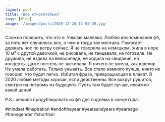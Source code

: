 ```yaml
---
layout: post
title: 'Все относительно'
tags: [blog]
image: '/images/posts/2020-12-26_11-05-39.jpg'
---
```


Сложно поверить, что это я. Унылая малявка. Люблю воспоминания фб, за пять лет случилось все, о чем я тогда так мечтала. Помогает держать нос по ветру сейчас. Я не говорила на немецком, жила в норе 10 м² с другой девочкой, не рисовала, не танцевала, не готовила. Не дружила, не ездила на велосипеде, не ходила на свидания, на концерты, даже постель не застилала. Я ничего не умела, как ювелир. Не умела работать. Только унывать. Все стало намного лучше, никто не говорил, что будет легко. Избитая фраза, превращающая в плакат. В 2020 любые методы хороши, если действенны. Все вокруг рушится, смотрю на погромы из будущего. Пусть там будет лучше, неважно какой ценой.

P.S.: решила продублировать из фб для подъёма в конце года.

#mindset #inspiration #endoftheyear #yearsandyears #yearsago #transgender #shorthair
